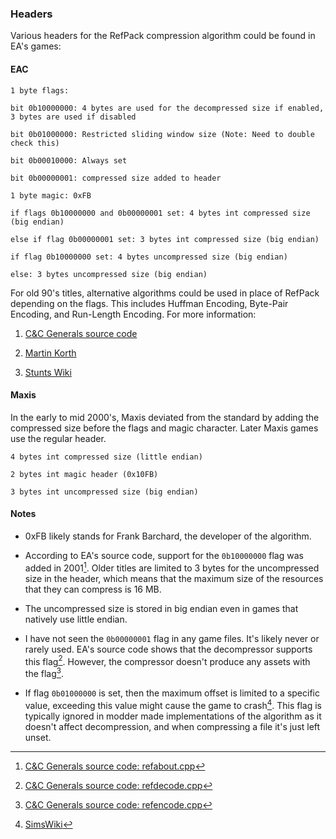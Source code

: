 ### Headers

Various headers for the RefPack compression algorithm could be found in EA's games:

#### EAC

```
1 byte flags:

bit 0b10000000: 4 bytes are used for the decompressed size if enabled, 3 bytes are used if disabled

bit 0b01000000: Restricted sliding window size (Note: Need to double check this)

bit 0b00010000: Always set

bit 0b00000001: compressed size added to header

1 byte magic: 0xFB

if flags 0b10000000 and 0b00000001 set: 4 bytes int compressed size (big endian)

else if flag 0b00000001 set: 3 bytes int compressed size (big endian)

if flag 0b10000000 set: 4 bytes uncompressed size (big endian)

else: 3 bytes uncompressed size (big endian)
```

For old 90's titles, alternative algorithms could be used in place of RefPack depending on the flags. This includes Huffman Encoding, Byte-Pair Encoding, and Run-Length Encoding. For more information:

1. [C&C Generals source code](https://github.com/electronicarts/CnC_Generals_Zero_Hour/tree/main/Generals/Code/Libraries/Source/Compression/EAC)

2. [Martin Korth](https://problemkaputt.de/psxspx-cdrom-file-compression-ea-methods.htm)

3. [Stunts Wiki](https://wiki.stunts.hu/wiki/Compression#EAC_packing)

#### Maxis

In the early to mid 2000's, Maxis deviated from the standard by adding the compressed size before the flags and magic character. Later Maxis games use the regular header.

```
4 bytes int compressed size (little endian)

2 bytes int magic header (0x10FB)

3 bytes int uncompressed size (big endian)
```

#### Notes

- 0xFB likely stands for Frank Barchard, the developer of the algorithm.

- According to EA's source code, support for the `0b10000000` flag was added in 2001[^1]. Older titles are limited to 3 bytes for the uncompressed size in the header, which means that the maximum size of the resources that they can compress is 16 MB.

- The uncompressed size is stored in big endian even in games that natively use little endian.

- I have not seen the `0b00000001` flag in any game files. It's likely never or rarely used. EA's source code shows that the decompressor supports this flag[^2]. However, the compressor doesn't produce any assets with the flag[^3].

- If flag `0b01000000` is set, then the maximum offset is limited to a specific value, exceeding this value might cause the game to crash[^4]. This flag is typically ignored in modder made implementations of the algorithm as it doesn't affect decompression, and when compressing a file it's just left unset.

[^1]: [C&C Generals source code: refabout.cpp](https://github.com/electronicarts/CnC_Generals_Zero_Hour/blob/main/Generals/Code/Libraries/Source/Compression/EAC/refabout.cpp)

[^2]: [C&C Generals source code: refdecode.cpp](https://github.com/electronicarts/CnC_Generals_Zero_Hour/blob/main/Generals/Code/Libraries/Source/Compression/EAC/refdecode.cpp)

[^3]: [C&C Generals source code: refencode.cpp](https://github.com/electronicarts/CnC_Generals_Zero_Hour/blob/main/Generals/Code/Libraries/Source/Compression/EAC/refencode.cpp)

[^4]: [SimsWiki](https://simswiki.info/wiki.php?title=Sims_3:DBPF/Compression)